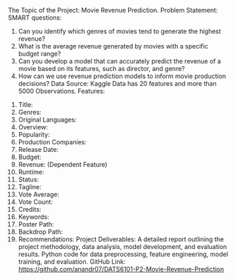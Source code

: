 The Topic of the Project: Movie Revenue Prediction. 
Problem Statement:
SMART questions:
1.	Can you identify which genres of movies tend to generate the highest revenue?
2.	What is the average revenue generated by movies with a specific budget range?
3.	Can you develop a model that can accurately predict the revenue of a movie based on its features, such as director, and genre?
4.	How can we use revenue prediction models to inform movie production decisions?
Data Source: Kaggle
Data has 20 features  and more than 5000 Observations.
Features:
1)	Title:
2)	Genres: 
3)	Original Languages: 
4)	Overview:
5)	Popularity:
6)	Production Companies:
7)	Release Date:
8)	Budget:
9)	Revenue: (Dependent Feature)
10)	Runtime:
11)	Status:
12)	Tagline:
13)	Vote Average:
14)	Vote Count:
15)	Credits:
16)	Keywords:
17)	Poster Path:
18)	Backdrop Path:
19)	Recommendations: 
Project Deliverables:
A detailed report outlining the project methodology, data analysis, model development, and evaluation results.
Python code for data preprocessing, feature engineering, model training, and evaluation.
GitHub Link: https://github.com/anandr07/DATS6101-P2-Movie-Revenue-Prediction

